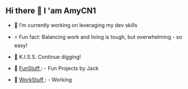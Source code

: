 Hi there 👋 I 'am **AmyCN1** 
---


- 🔭 I’m currently working on leveraging my dev skills
- ⚡ Fun fact: Balancing work and living is tough, but overwhelming - so easy!
- 🌱 K.I.S.S. Continue digging!

- 💞️ [FunStuff ](https://gatorbug.com/):
        - Fun Projects by Jack
- 👀 [WorkStuff ](https://badgergeeks.com/):
        - Working


<!--
**AmyKrizanWang/AmyKrizanWang** is a ✨ _special_ ✨ repository because its `README.md` (this file) appears on your GitHub profile.

Here are some ideas to get you started:

🔭 I’m currently working on leveraging my dev skills ;-)
- 🌱 I’m currently learning ...
- 👯 I’m looking to collaborate on ...
- 🤔 I’m looking for help with ...
- 💬 Ask me about ...
- 📫 How to reach me: ...
- 😄 Pronouns: ...
- ⚡ Fun fact: ...
-->
